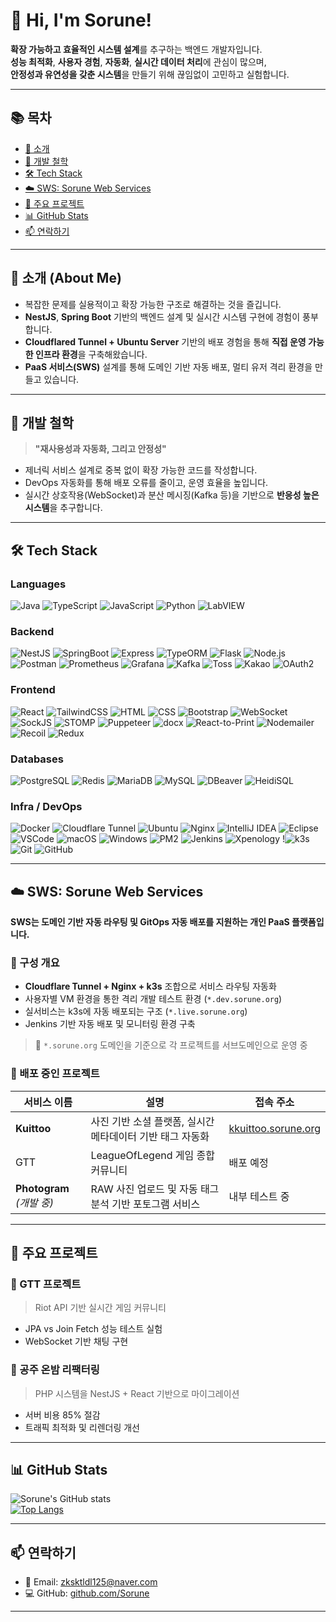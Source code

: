 # 👋 Hi, I'm Sorune!

**확장 가능하고 효율적인 시스템 설계**를 추구하는 백엔드 개발자입니다.  
**성능 최적화**, **사용자 경험**, **자동화**, **실시간 데이터 처리**에 관심이 많으며,  
**안정성과 유연성을 갖춘 시스템**을 만들기 위해 끊임없이 고민하고 실험합니다.

---

## 📚 목차
- [🚀 소개](#-소개-about-me)
- [🧠 개발 철학](#-개발-철학)
- [🛠 Tech Stack](#-tech-stack)
- [☁️ SWS: Sorune Web Services](#-sws-sorune-web-services)
- [📝 주요 프로젝트](#-주요-프로젝트)
- [📊 GitHub Stats](#-github-stats)
- [📫 연락하기](#-연락하기)

---

## 🚀 소개 (About Me)

- 복잡한 문제를 실용적이고 확장 가능한 구조로 해결하는 것을 즐깁니다.
- **NestJS**, **Spring Boot** 기반의 백엔드 설계 및 실시간 시스템 구현에 경험이 풍부합니다.
- **Cloudflared Tunnel + Ubuntu Server** 기반의 배포 경험을 통해 **직접 운영 가능한 인프라 환경**을 구축해왔습니다.
- **PaaS 서비스(SWS)** 설계를 통해 도메인 기반 자동 배포, 멀티 유저 격리 환경을 만들고 있습니다.

---

## 🧠 개발 철학

> **"재사용성과 자동화, 그리고 안정성"**

- 제너릭 서비스 설계로 중복 없이 확장 가능한 코드를 작성합니다.
- DevOps 자동화를 통해 배포 오류를 줄이고, 운영 효율을 높입니다.
- 실시간 상호작용(WebSocket)과 분산 메시징(Kafka 등)을 기반으로 **반응성 높은 시스템**을 추구합니다.

---

## 🛠 Tech Stack

### Languages

![Java](https://img.shields.io/badge/Java-007396?style=flat-square&logo=java&logoColor=white) ![TypeScript](https://img.shields.io/badge/TypeScript-3178C6?style=flat-square&logo=typescript&logoColor=white) ![JavaScript](https://img.shields.io/badge/JavaScript-F7DF1E?style=flat-square&logo=javascript&logoColor=black) ![Python](https://img.shields.io/badge/Python-3776AB?style=flat-square&logo=python&logoColor=white) ![LabVIEW](https://img.shields.io/badge/LabVIEW-F79C42?style=flat-square&logo=national-instruments&logoColor=black)
### Backend

![NestJS](https://img.shields.io/badge/NestJS-E0234E?style=flat-square&logo=nestjs&logoColor=white) ![SpringBoot](https://img.shields.io/badge/Spring_Boot-6DB33F?style=flat-square&logo=spring-boot&logoColor=white) ![Express](https://img.shields.io/badge/Express-000000?style=flat-square&logo=express&logoColor=white) ![TypeORM](https://img.shields.io/badge/TypeORM-000000?style=flat-square&logo=typeorm&logoColor=white) ![Flask](https://img.shields.io/badge/Flask-000000?style=flat-square&logo=flask&logoColor=white) ![Node.js](https://img.shields.io/badge/Node.js-339933?style=flat-square&logo=node-dot-js&logoColor=white) ![Postman](https://img.shields.io/badge/Postman-FF6C37?style=flat-square&logo=postman&logoColor=white) ![Prometheus](https://img.shields.io/badge/Prometheus-E6522C?style=flat-square&logo=prometheus&logoColor=white) ![Grafana](https://img.shields.io/badge/Grafana-F46800?style=flat-square&logo=grafana&logoColor=white) ![Kafka](https://img.shields.io/badge/Kafka-231F20?style=flat-square&logo=apache-kafka&logoColor=white) ![Toss](https://img.shields.io/badge/Toss-0064FF?style=flat-square&logo=toss&logoColor=white) ![Kakao](https://img.shields.io/badge/Kakao-FFCD00?style=flat-square&logo=kakao&logoColor=000000) ![OAuth2](https://img.shields.io/badge/OAuth2-2C6EF3?style=flat-square&logo=oauth&logoColor=white) 
### Frontend

![React](https://img.shields.io/badge/React-61DAFB?style=flat-square&logo=react&logoColor=black) ![TailwindCSS](https://img.shields.io/badge/TailwindCSS-38B2AC?style=flat-square&logo=tailwind-css&logoColor=white) ![HTML](https://img.shields.io/badge/HTML5-E34F26?style=flat-square&logo=html5&logoColor=white) ![CSS](https://img.shields.io/badge/CSS3-1572B6?style=flat-square&logo=css3&logoColor=white) ![Bootstrap](https://img.shields.io/badge/Bootstrap-7952B3?style=flat-square&logo=bootstrap&logoColor=white) ![WebSocket](https://img.shields.io/badge/WebSocket-010101?style=flat-square&logo=websocket&logoColor=white) ![SockJS](https://img.shields.io/badge/SockJS-010101?style=flat-square&logo=sockjs&logoColor=white) ![STOMP](https://img.shields.io/badge/STOMP-010101?style=flat-square&logo=stompjs&logoColor=white) ![Puppeteer](https://img.shields.io/badge/Puppeteer-40B5A4?style=flat-square&logo=puppeteer&logoColor=white) ![docx](https://img.shields.io/badge/docx-1B365D?style=flat-square&logo=microsoft-word&logoColor=white) ![React-to-Print](https://img.shields.io/badge/React--to--Print-61DAFB?style=flat-square&logo=react&logoColor=black) ![Nodemailer](https://img.shields.io/badge/Nodemailer-EA4335?style=flat-square&logo=gmail&logoColor=white) ![Recoil](https://img.shields.io/badge/Recoil-3578E5?style=flat-square&logo=recoil&logoColor=white) ![Redux](https://img.shields.io/badge/Redux-764ABC?style=flat-square&logo=redux&logoColor=white) 
### Databases

![PostgreSQL](https://img.shields.io/badge/PostgreSQL-336791?style=flat-square&logo=postgresql&logoColor=white) ![Redis](https://img.shields.io/badge/Redis-DC382D?style=flat-square&logo=redis&logoColor=white) ![MariaDB](https://img.shields.io/badge/MariaDB-003545?style=flat-square&logo=mariadb&logoColor=white) ![MySQL](https://img.shields.io/badge/MySQL-4479A1?style=flat-square&logo=mysql&logoColor=white) ![DBeaver](https://img.shields.io/badge/DBeaver-372923?style=flat-square&logo=dbeaver&logoColor=white)  ![HeidiSQL](https://img.shields.io/badge/HeidiSQL-4479A1?style=flat-square&logo=mysql&logoColor=white) 
### Infra / DevOps

![Docker](https://img.shields.io/badge/Docker-2496ED?style=flat-square&logo=docker&logoColor=white) ![Cloudflare Tunnel](https://img.shields.io/badge/Cloudflared-000000?style=flat-square&logo=cloudflare&logoColor=orange) ![Ubuntu](https://img.shields.io/badge/Ubuntu-E95420?style=flat-square&logo=ubuntu&logoColor=white) ![Nginx](https://img.shields.io/badge/Nginx-009639?style=flat-square&logo=nginx&logoColor=white) ![IntelliJ IDEA](https://img.shields.io/badge/IntelliJ-000000?style=flat-square&logo=intellij-idea&logoColor=white) ![Eclipse](https://img.shields.io/badge/Eclipse-2C2255?style=flat-square&logo=eclipse&logoColor=white) ![VSCode](https://img.shields.io/badge/VSCode-007ACC?style=flat-square&logo=visual-studio-code&logoColor=white) ![macOS](https://img.shields.io/badge/macOS-000000?style=flat-square&logo=apple&logoColor=white) ![Windows](https://img.shields.io/badge/Windows-0078D6?style=flat-square&logo=windows&logoColor=white) ![PM2](https://img.shields.io/badge/PM2-2B037A?style=flat-square&logo=pm2&logoColor=white) ![Jenkins](https://img.shields.io/badge/Jenkins-D24939?style=flat-square&logo=jenkins&logoColor=white) ![Xpenology](https://img.shields.io/badge/Xpenology-1F78D1?style=flat-square&logo=synology&logoColor=white)  !![k3s](https://img.shields.io/badge/k3s-FF6600?style=flat-square&logo=kubernetes&logoColor=white)  ![Git](https://img.shields.io/badge/Git-F05032?style=flat-square&logo=git&logoColor=white) ![GitHub](https://img.shields.io/badge/GitHub-181717?style=flat-square&logo=github&logoColor=white)

---

## ☁️ SWS: Sorune Web Services

**SWS는 도메인 기반 자동 라우팅 및 GitOps 자동 배포를 지원하는 개인 PaaS 플랫폼입니다.**

### 🔧 구성 개요
- **Cloudflare Tunnel + Nginx + k3s** 조합으로 서비스 라우팅 자동화
- 사용자별 VM 환경을 통한 격리 개발 테스트 환경 (`*.dev.sorune.org`)
- 실서비스는 k3s에 자동 배포되는 구조 (`*.live.sorune.org`)
- Jenkins 기반 자동 배포 및 모니터링 환경 구축

> 📡 `*.sorune.org` 도메인을 기준으로 각 프로젝트를 서브도메인으로 운영 중

### 🚀 배포 중인 프로젝트

| 서비스 이름                 | 설명                                | 접속 주소                                              |
| ---------------------- | --------------------------------- | -------------------------------------------------- |
| **Kuittoo**            | 사진 기반 소셜 플랫폼, 실시간 메타데이터 기반 태그 자동화 | [kkuittoo.sorune.org](https://kkuittoo.sorune.org) |
| GTT                    | LeagueOfLegend 게임 종합 커뮤니티         | 배포 예정                                              |
| **Photogram** _(개발 중)_ | RAW 사진 업로드 및 자동 태그 분석 기반 포토그램 서비스 | 내부 테스트 중                                           |

---

## 📝 주요 프로젝트

### 🔸 GTT 프로젝트
> Riot API 기반 실시간 게임 커뮤니티  
- JPA vs Join Fetch 성능 테스트 실험
- WebSocket 기반 채팅 구현

### 🔸 공주 온밤 리팩터링
> PHP 시스템을 NestJS + React 기반으로 마이그레이션  
- 서버 비용 85% 절감
- 트래픽 최적화 및 리렌더링 개선

---

## 📊 GitHub Stats

![Sorune's GitHub stats](https://github-readme-stats.vercel.app/api?username=Sorune&show_icons=true&theme=cobalt)  
[![Top Langs](https://github-readme-stats.vercel.app/api/top-langs/?username=Sorune&layout=compact&theme=dark)](https://github.com/Sorune)

---

## 📫 연락하기

- 📧 Email: zksktldl125@naver.com  
- 💻 GitHub: [github.com/Sorune](https://github.com/Sorune)

---
